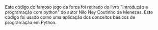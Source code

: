 Este código do famoso jogo da forca foi retirado do livro "Introdução a programação com python" do autor Nilo Ney Coutinho de Menezes. Este código foi usado como uma aplicação dos conceitos básicos de programação em Python.